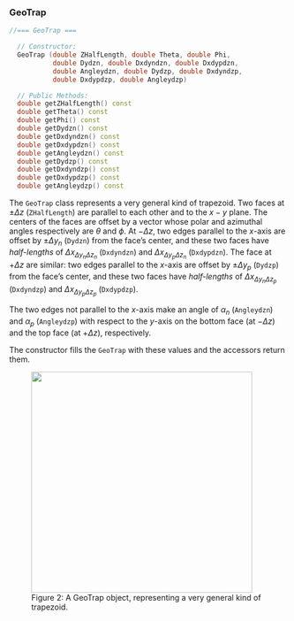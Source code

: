 
### GeoTrap

```cpp
//=== GeoTrap ===

  // Constructor:
  GeoTrap (double ZHalfLength, double Theta, double Phi, 
           double Dydzn, double Dxdyndzn, double Dxdypdzn,
           double Angleydzn, double Dydzp, double Dxdyndzp, 
           double Dxdypdzp, double Angleydzp)

  // Public Methods:
  double getZHalfLength() const
  double getTheta() const
  double getPhi() const
  double getDydzn() const
  double getDxdyndzn() const
  double getDxdypdzn() const
  double getAngleydzn() const
  double getDydzp() const
  double getDxdyndzp() const
  double getDxdypdzp() const
  double getAngleydzp() const
```

The `GeoTrap` class represents a very general kind of trapezoid.  Two faces at $\pm \Delta z$ (`ZHalfLength`)  are parallel to each other and to the $x-y$ plane.  The centers of the faces are offset by a vector whose polar and azimuthal angles respectively are $\theta$ and $\phi$.  At $-\Delta z$, two edges parallel to the $x$-axis are offset by $\pm \Delta y_n$ (`Dydzn`) from the face’s center, and these two faces have *half-lengths* of $\Delta x_{\Delta y_n \Delta z_n}$ (`Dxdyndzn`) and $\Delta x_{\Delta y_p \Delta z_n}$ (`Dxdypdzn`). The face at $+\Delta z$ are similar:  two edges parallel to the $x$-axis are offset by $\pm \Delta y_p$ (`Dydzp`) from the face’s center, and these two faces have *half-lengths* of $\Delta x_{\Delta y_n \Delta z_p}$ (`Dxdyndzp`) and $\Delta x_{\Delta y_p \Delta z_p}$ (`Dxdypdzp`).

The two edges not parallel to the $x$-axis make an angle of $\alpha_n$ (`Angleydzn`) and $\alpha_p$ (`Angleydzp`) with respect to the $y$-axis on the bottom face (at $-\Delta z$) and the top face (at $+\Delta z$), respectively.

The constructor fills the `GeoTrap` with these values and the accessors return them.

<figure>
  <img src="/kernel/reference/RCBase/GeoShape/GeoTrap.png" width="400" />
  <figcaption>Figure 2: A GeoTrap object, representing a very general kind of trapezoid.</figcaption>
</figure>
